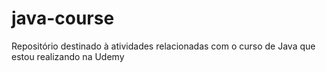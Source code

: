 # java-course
Repositório destinado à atividades relacionadas com o curso de Java que estou realizando na Udemy

